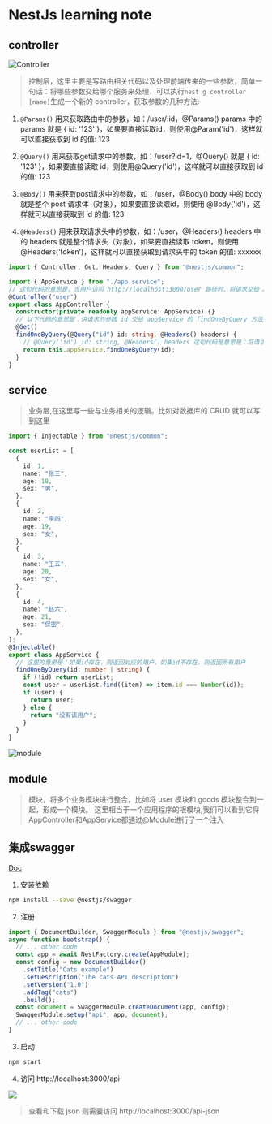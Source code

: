 # NestJs learning note

## controller

![Controller](https://docs.nestjs.com/assets/Controllers_1.png)

> 控制层，这里主要是写路由相关代码以及处理前端传来的一些参数，简单一句话：将哪些参数交给哪个服务来处理，可以执行`nest g controller [name]`生成一个新的 controller，获取参数的几种方法:

1. `@Params()`
   用来获取路由中的参数，如：/user/:id，@Params() params 中的 params 就是 { id: '123' }，如果要直接读取id，则使用@Param('id')，这样就可以直接获取到 id 的值: 123

2. `@Query()`
   用来获取get请求中的参数，如：/user?id=1，@Query() 就是 { id: '123' }，如果要直接读取 id，则使用@Query('id')，这样就可以直接获取到 id 的值: 123

3. `@Body()`
   用来获取post请求中的参数，如：/user，@Body() body 中的 body 就是整个 post 请求体（对象），如果要直接读取id，则使用 @Body('id')，这样就可以直接获取到 id 的值: 123

4. `@Headers()`
   用来获取请求头中的参数，如：/user，@Headers() headers 中的 headers 就是整个请求头（对象），如果要直接读取 token，则使用 @Headers('token')，这样就可以直接获取到请求头中的 token 的值: xxxxxx

```ts
import { Controller, Get, Headers, Query } from "@nestjs/common";

import { AppService } from "./app.service";
// 这句代码的意思是，当用户访问 http://localhost:3000/user 路径时，将请求交给 AppController 来处理
@Controller("user")
export class AppController {
  constructor(private readonly appService: AppService) {}
  // 以下代码的意思是：讲请求的参数 id 交给 appService 的 findOneByQuery 方法来处理
  @Get()
  findOneByQuery(@Query("id") id: string, @Headers() headers) {
    // @Query('id') id: string, @Headers() headers 这句代码是意思是：将请求的参数 id 赋值给 findOneByQuery 方法的的第一个参数(id)，将请求头赋值给 fineOneByQuery 方法第二个参数 (headers)
    return this.appService.findOneByQuery(id);
  }
}
```

## service

> 业务层,在这里写一些与业务相关的逻辑。比如对数据库的 CRUD 就可以写到这里

```ts
import { Injectable } from "@nestjs/common";

const userList = [
  {
    id: 1,
    name: "张三",
    age: 18,
    sex: "男",
  },
  {
    id: 2,
    name: "李四",
    age: 19,
    sex: "女",
  },
  {
    id: 3,
    name: "王五",
    age: 20,
    sex: "女",
  },
  {
    id: 4,
    name: "赵六",
    age: 21,
    sex: "保密",
  },
];
@Injectable()
export class AppService {
  // 这里的意思是：如果id存在，则返回对应的用户，如果id不存在，则返回所有用户
  findOneByQuery(id: number | string) {
    if (!id) return userList;
    const user = userList.find((item) => item.id === Number(id));
    if (user) {
      return user;
    } else {
      return "没有该用户";
    }
  }
}
```

![module](https://docs.nestjs.com/assets/Modules_1.png)

## module

> 模块，将多个业务模块进行整合，比如将 user 模块和 goods 模块整合到一起，形成一个模块。
> 这里相当于一个应用程序的根模块,我们可以看到它将AppController和AppService都通过@Module进行了一个注入

## 集成swagger

[Doc](https://docs.nestjs.com/openapi/introduction)

1. 安装依赖

```bash
npm install --save @nestjs/swagger

```

2. 注册

```ts
import { DocumentBuilder, SwaggerModule } from "@nestjs/swagger";
async function bootstrap() {
  // ... other code
  const app = await NestFactory.create(AppModule);
  const config = new DocumentBuilder()
    .setTitle("Cats example")
    .setDescription("The cats API description")
    .setVersion("1.0")
    .addTag("cats")
    .build();
  const document = SwaggerModule.createDocument(app, config);
  SwaggerModule.setup("api", app, document);
  // ... other code
}
```

3. 启动

```bash
npm start
```

4. 访问 http://localhost:3000/api

![](https://docs.nestjs.com/assets/swagger1.png)

> 查看和下载 json 则需要访问 http://localhost:3000/api-json
